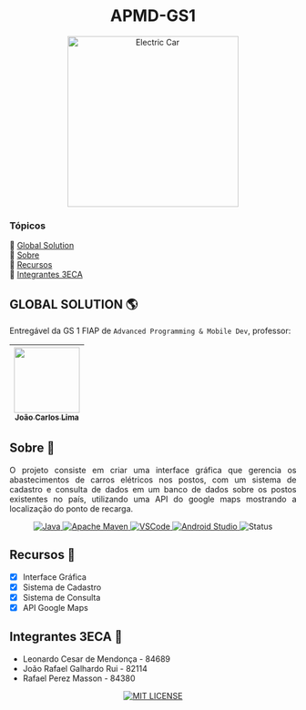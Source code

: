 <h1 align="center">APMD-GS1</h1>
<p align="center">
    <img src="GS.png" alt="Electric Car" width="300">
</p>

### Tópicos
:small_blue_diamond: [Global Solution](#global-solution-earth_americas)  
:small_blue_diamond: [Sobre](#sobre-book)  
:small_blue_diamond: [Recursos](#recursos-wrench)  
:small_blue_diamond: [Integrantes 3ECA](#integrantes-3eca-handshake)  

## GLOBAL SOLUTION :earth_americas:
Entregável da GS 1 FIAP de `Advanced Programming & Mobile Dev`, professor:

| [<img src="https://avatars.githubusercontent.com/u/5585727" width=115><br><sub>João Carlos Lima</sub>](https://github.com/joaocarloslima) | 
| :---: 

## Sobre :book:
<p align="justify">
    O projeto consiste em criar uma interface gráfica que gerencia os abastecimentos de carros elétricos nos postos, com um sistema de cadastro e consulta de dados em um banco de dados sobre os postos existentes no país, utilizando uma API do google maps mostrando a localização do ponto de recarga. 
</p>
<p align="center">
    <a href="https://www.java.com" target="_blank">
        <img src="https://img.shields.io/badge/Java-ED8B00?style=for-the-badge&logo=java&logoColor=white" alt="Java">
    </a>
    <a href="https://maven.apache.org/" target="_blank">
        <img src="https://img.shields.io/badge/Apache%20Maven-C71A36?style=for-the-badge&logo=Apache%20Maven&logoColor=white" alt="Apache Maven">
    </a>
    <a href="https://code.visualstudio.com" target="_blank">
        <img src="https://img.shields.io/badge/Visual_Studio_Code-0078D4?style=for-the-badge&logo=visual%20studio%20code&logoColor=white" alt="VSCode">
    </a>
    <a href="https://www.eclipse.org/" target="_blank">
        <img src="https://img.shields.io/badge/Eclipse-2C2255?style=for-the-badge&logo=eclipse&logoColor=white" alt="Android Studio">
    </a>
    <img src="http://img.shields.io/static/v1?label=STATUS&message=FINALIZADO&color=brightgreenn&style=for-the-badge" alt="Status">
</p>

## Recursos :wrench:
- [X] Interface Gráfica
- [X] Sistema de Cadastro
- [X] Sistema de Consulta
- [X] API Google Maps

## Integrantes 3ECA :handshake:
- Leonardo Cesar de Mendonça - 84689
- João Rafael Galhardo Rui - 82114
- Rafael Perez Masson - 84380

<p align="center">
    <a href="./LICENSE" target="_blank">
        <img src="https://img.shields.io/github/license/leolcm/apmd-gs1?style=for-the-badge" alt="MIT LICENSE">
    </a>
</p>
